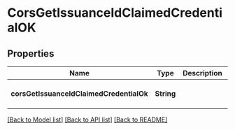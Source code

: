 # CorsGetIssuanceIdClaimedCredentialOK

## Properties

| Name                                     | Type       | Description | Notes                        |
| ---------------------------------------- | ---------- | ----------- | ---------------------------- |
| **corsGetIssuanceIdClaimedCredentialOk** | **String** |             | [optional] [default to null] |

[[Back to Model list]](../README.md#documentation-for-models) [[Back to API list]](../README.md#documentation-for-api-endpoints) [[Back to README]](../README.md)
